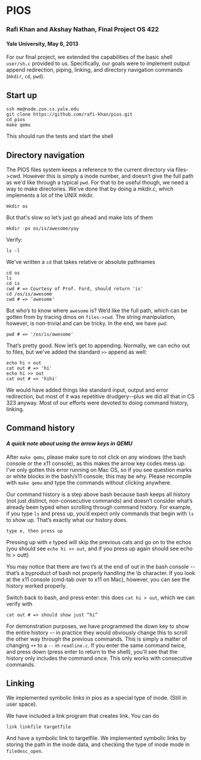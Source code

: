# PIOS
### Rafi Khan and Akshay Nathan, Final Project OS 422
#### Yale University, May 6, 2013

For our final project, we extended the capabilities of the basic shell `user/sh.c` provided to us. Specifically, our goals were to implement output append redirection, piping, linking, and directory navigation commands (`mkdir`, `cd`, `pwd`). 

## Start up

    ssh me@node.zoo.cs.yale.edu
    git clone https://github.com/rafi-khan/pios.git
    cd pios
    make qemu

This should run the tests and start the shell

## Directory navigation

The PIOS files system keeps a reference to the current directory via files->cwd. However this is simply a inode number, and doesn’t give the full path as we'd like through a typical `pwd`. For that to be useful though, we need a way to make directories. We've done that by doing a mkdir.c, which implements a lot of the UNIX mkdir. 

    mkdir os
But that's slow so let’s just go ahead and make lots of them  

    mkdir -pv os/is/awesome/yay

Verify:  

    ls -l

We've written a `cd` that takes relative or absolute pathnames

    cd os
    ls 
    cd is
    cwd # => Courtesy of Prof. Ford, should return 'is'
    cd /os/is/awesome 
    cwd # => 'awesome'

But who’s to know where `awesome` is? We’d like the full path, which can be gotten from by tracing dinos on `files->cwd`. The string manipulation, however, is non-trivial and can be tricky. In the end, we have `pwd`:

    pwd # => '/os/is/awesome'

That’s pretty good. Now let’s get to appending. Normally, we can echo out to files, but we've added the standard `>>` append as well:

    echo hi > out
    cat out # => 'hi'
    echo hi >> out
    cat out # => 'hihi'

We would have added things like standard input, output and error redirection, but most of it was repetitive drudgery--plus we did all that in CS 323 anyway. Most of our efforts were devoted to doing command history, linking.

## Command history

#### *A quick note about using the arrow keys in QEMU*  
After `make qemu`, please make sure to not click on any windows (the bash console or the x11 console), as this makes the arrow key codes mess up. I've only gotten this error running on Mac OS, so if you see question marks or white blocks in the bash/x11 console, this may be why. Please recompile with `make qemu` and type the commands without clicking anywhere.

Our command history is a step above bash because bash keeps all history (not just distinct, non-consecutive commands) and doesn’t consider what’s already been typed when scrolling through command history. For example, if you type `ls` and press up, you’d expect only commands that begin with `ls` to show up. That’s exactly what our history does.

    type e, then press up 

Pressing up with `e` typed will skip the previous cats and go on to the echos
(you should see `echo hi >> out`, and if you press up again should see echo hi > outt)

You may notice that there are two t’s at the end of out in the bash console --  that’s a byproduct of bash not properly handling the \b character. If you look at the x11 console (cmd-tab over to x11 on Mac), however, you can see the history worked properly. 

Switch back to bash, and press enter: this does `cat hi > out`, which we can verify with 

    cat out # => should show just “hi”

For demonstration purposes, we have programmed the down key to show the entire history -- in practice they would obviously change this to scroll the other way through the previous commands. This is simply a matter of changing `++` to a `--` in `readline.c`.
If you enter the same command twice, and press down (press enter to return to the shell), you'll see that the history only includes the command once. This only works with consecutive commands. 

## Linking

We implemented symbolic links in pios as a special type of inode. (Still in user space).

We have included a link program that creates link.
You can do 
    
    link linkfile targetfile

And have a symbolic link to targetfile. We implemented symbolic links by storing the path in the inode data, and checking the type of inode mode in `filedesc_open`.
